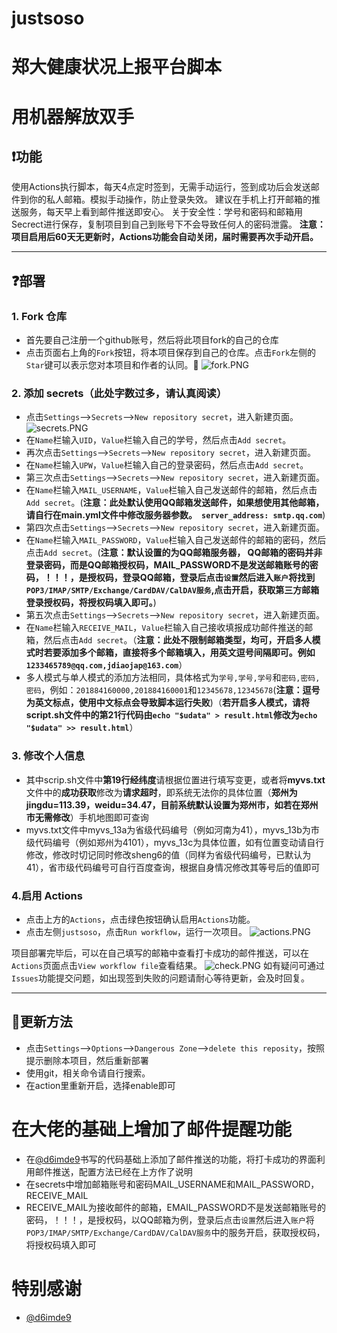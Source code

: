 # justsoso
# 郑大健康状况上报平台脚本
# 用机器解放双手

## ❗功能
使用Actions执行脚本，每天4点定时签到，无需手动运行，签到成功后会发送邮件到你的私人邮箱。模拟手动操作，防止登录失效。
建议在手机上打开邮箱的推送服务，每天早上看到邮件推送即安心。
关于安全性：学号和密码和邮箱用Secrect进行保存，复制项目到自己到账号下不会导致任何人的密码泄露。
**注意：项目启用后60天无更新时，Actions功能会自动关闭，届时需要再次手动开启。**

---
## ❓部署
### 1. Fork 仓库
   * 首先要自己注册一个github账号，然后将此项目fork的自己的仓库
   * 点击页面右上角的`Fork`按钮，将本项目保存到自己的仓库。点击`Fork`左侧的`Star`键可以表示您对本项目和作者的认同。🤩
   ![fork.PNG](https://i.loli.net/2020/11/24/2hTtGldiZF9B7DX.png)
### 2. 添加 secrets（此处字数过多，请认真阅读）
   * 点击`Settings`-->`Secrets`-->`New repository secret`，进入新建页面。
   ![secrets.PNG](https://i.loli.net/2020/11/24/mIWLRTzUJxuiMHa.png)
   * 在`Name`栏输入`UID`，`Value`栏输入自己的学号，然后点击`Add secret`。
   * 再次点击`Settings`-->`Secrets`-->`New repository secret`，进入新建页面。
   * 在`Name`栏输入`UPW`，`Value`栏输入自己的登录密码，然后点击`Add secret`。
   * 第三次点击`Settings`-->`Secrets`-->`New repository secret`，进入新建页面。
   * 在`Name`栏输入`MAIL_USERNAME`，`Value`栏输入自己发送邮件的邮箱，然后点击`Add secret`。(**注意：此处默认使用QQ邮箱发送邮件，如果想使用其他邮箱，请自行在main.yml文件中修改服务器参数。` server_address: smtp.qq.com`**)
   * 第四次点击`Settings`-->`Secrets`-->`New repository secret`，进入新建页面。
   * 在`Name`栏输入`MAIL_PASSWORD`，`Value`栏输入自己发送邮件的邮箱的密码，然后点击`Add secret`。(**注意：默认设置的为QQ邮箱服务器， QQ邮箱的密码并非登录密码，而是QQ邮箱授权码，MAIL_PASSWORD不是发送邮箱账号的密码，！！！，是授权码，登录QQ邮箱，登录后点击`设置`然后进入`账户`将找到`POP3/IMAP/SMTP/Exchange/CardDAV/CalDAV服务`,点击开启，获取第三方邮箱登录授权码，将授权码填入即可。**)
   * 第五次点击`Settings`-->`Secrets`-->`New repository secret`，进入新建页面。
   * 在`Name`栏输入`RECEIVE_MAIL`，`Value`栏输入自己接收填报成功邮件推送的邮箱，然后点击`Add secret`。（**注意：此处不限制邮箱类型，均可，开启多人模式时若要添加多个邮箱，直接将多个邮箱填入，用英文逗号间隔即可。例如`1233465789@qq.com,jdiaojap@163.com`**）
   * 多人模式与单人模式的添加方法相同，具体格式为`学号,学号,学号`和`密码,密码,密码`，例如：`201884160000,201884160001`和`12345678,12345678`(**注意：逗号为英文标点，使用中文标点会导致脚本运行失败**)（**若开启多人模式，请将script.sh文件中的第21行代码由`echo "$udata" > result.html`修改为`echo "$udata" >> result.html`**）
### 3. 修改个人信息
   * 其中scrip.sh文件中**第19行经纬度**请根据位置进行填写变更，或者将**myvs.txt**文件中的**成功获取**修改为**请求超时**，即系统无法你的具体位置（**郑州为jingdu=113.39，weidu=34.47，目前系统默认设置为郑州市，如若在郑州市无需修改**）手机地图即可查询
   * myvs.txt文件中myvs_13a为省级代码编号（例如河南为41），myvs_13b为市级代码编号（例如郑州为4101），myvs_13c为具体位置，如有位置变动请自行修改，修改时切记同时修改sheng6的值（同样为省级代码编号，已默认为41），省市级代码编号可自行百度查询，根据自身情况修改其等号后的值即可
   

### 4.启用 Actions
   * 点击上方的`Actions`，点击绿色按钮确认启用`Actions`功能。
   * 点击左侧`justsoso`，点击`Run workflow`，运行一次项目。
   ![actions.PNG](https://i.loli.net/2020/11/24/HrQoCwFkgcAYjps.png)

项目部署完毕后，可以在自己填写的邮箱中查看打卡成功的邮件推送，可以在`Actions`页面点击`View workflow file`查看结果。
![check.PNG](https://i.loli.net/2020/11/24/GUEgdrmpIAxlPW5.png)
如有疑问可通过`Issues`功能提交问题，如出现签到失败的问题请耐心等待更新，会及时回复。


---
## 📢更新方法
   * 点击`Settings`-->`Options`-->`Dangerous Zone`-->`delete this reposity`，按照提示删除本项目，然后重新部署
   * 使用git，相关命令请自行搜索。
   * 在action里重新开启，选择enable即可
# 在大佬的基础上增加了邮件提醒功能
   * 在[@d6imde9](https://github.com/d6imde9)书写的代码基础上添加了邮件推送的功能，将打卡成功的界面利用邮件推送，配置方法已经在上方作了说明
   * 在secrets中增加邮箱账号和密码MAIL_USERNAME和MAIL_PASSWORD，RECEIVE_MAIL
   * RECEIVE_MAIL为接收邮件的邮箱，EMAIL_PASSWORD不是发送邮箱账号的密码，！！！，是授权码，以QQ邮箱为例，登录后点击`设置`然后进入`账户`将`POP3/IMAP/SMTP/Exchange/CardDAV/CalDAV服务`中的服务开启，获取授权码，将授权码填入即可
# 特别感谢

 * [@d6imde9](https://github.com/d6imde9)
